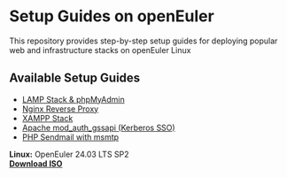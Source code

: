 # Setup Guides on openEuler
This repository provides step-by-step setup guides for deploying popular web and infrastructure stacks on openEuler Linux 

## Available Setup Guides

- [LAMP Stack & phpMyAdmin](guides/LAMP+phpMyAdmin.md)
- [Nginx Reverse Proxy](guides/Nginx&#32;Reverse&#32;Proxy.md)
- [XAMPP Stack](guides/XAMPP.md)
- [Apache mod_auth_gssapi (Kerberos SSO)](guides/XAMPP&#32;-&#32;auth_gssapi_module.md)
- [PHP Sendmail with msmtp](guides/XAMPP&#32;-&#32;PHP&#32;sendmail.md)

**Linux:** OpenEuler 24.03 LTS SP2  
[**Download ISO**](https://repo.openeuler.org/openEuler-24.03-LTS-SP2/ISO/x86_64/openEuler-24.03-LTS-SP2-x86_64-dvd.iso)  

